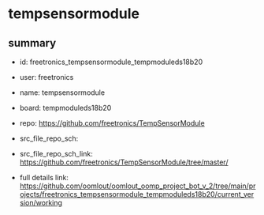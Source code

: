 # tempsensormodule
 
## summary 
* id: freetronics_tempsensormodule_tempmoduleds18b20
* user: freetronics
* name: tempsensormodule
* board: tempmoduleds18b20
* repo: https://github.com/freetronics/TempSensorModule



* src_file_repo_sch: 
* src_file_repo_sch_link: https://github.com/freetronics/TempSensorModule/tree/master/
* full details link: https://github.com/oomlout/oomlout_oomp_project_bot_v_2/tree/main/projects/freetronics_tempsensormodule_tempmoduleds18b20/current_version/working  







